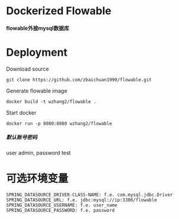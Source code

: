 # Dockerized Flowable

**flowable外接mysql数据库**

# Deployment
Download source
```
git clone https://github.com/zbaichuan1990/flowable.git
```
Generate flowable image
```
docker build -t wzhang2/flowable .
```
Start docker
```
docker run -p 8080:8080 wzhang2/flowable
```
##### 默认账号密码
user admin, password test

# 可选环境变量
```
SPRING_DATASOURCE_DRIVER-CLASS-NAME: f.e. com.mysql.jdbc.Driver  
SPRING_DATASOURCE_URL: f.e. jdbc:mysql://ip:3306/flowable  
SPRING_DATASOURCE_USERNAME: f.e. user_name  
SPRING_DATASOURCE_PASSWORD: f.e. password
```
